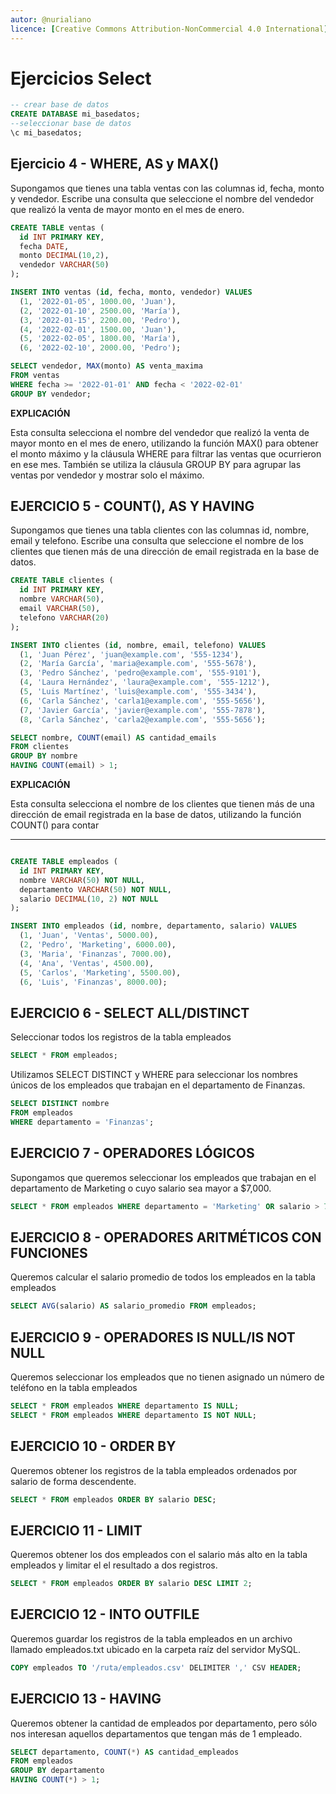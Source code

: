 ```yaml
---
autor: @nurialiano
licence: [Creative Commons Attribution-NonCommercial 4.0 International](https://creativecommons.org/licenses/by-nc/4.0/legalcode)
---
```

# Ejercicios Select

~~~sql
-- crear base de datos
CREATE DATABASE mi_basedatos;
--seleccionar base de datos
\c mi_basedatos;
~~~

## Ejercicio 4 - WHERE, AS y MAX()

Supongamos que tienes una tabla ventas con las columnas id, fecha, monto y vendedor. Escribe una consulta que seleccione el nombre del vendedor que realizó la venta de mayor monto en el mes de enero.

~~~sql
CREATE TABLE ventas (
  id INT PRIMARY KEY,
  fecha DATE,
  monto DECIMAL(10,2),
  vendedor VARCHAR(50)
);

INSERT INTO ventas (id, fecha, monto, vendedor) VALUES
  (1, '2022-01-05', 1000.00, 'Juan'),
  (2, '2022-01-10', 2500.00, 'María'),
  (3, '2022-01-15', 2200.00, 'Pedro'),
  (4, '2022-02-01', 1500.00, 'Juan'),
  (5, '2022-02-05', 1800.00, 'María'),
  (6, '2022-02-10', 2000.00, 'Pedro');

SELECT vendedor, MAX(monto) AS venta_maxima
FROM ventas
WHERE fecha >= '2022-01-01' AND fecha < '2022-02-01'
GROUP BY vendedor;

~~~

**EXPLICACIÓN**

Esta consulta selecciona el nombre del vendedor que realizó la venta de mayor monto en el mes de enero, utilizando la función MAX() para obtener el monto máximo y la cláusula WHERE para filtrar las ventas que ocurrieron en ese mes. También se utiliza la cláusula GROUP BY para agrupar las ventas por vendedor y mostrar solo el máximo.

## EJERCICIO 5 - COUNT(), AS Y HAVING

Supongamos que tienes una tabla clientes con las columnas id, nombre, email y telefono. Escribe una consulta que seleccione el nombre de los clientes que tienen más de una dirección de email registrada en la base de datos.

~~~sql
CREATE TABLE clientes (
  id INT PRIMARY KEY,
  nombre VARCHAR(50),
  email VARCHAR(50),
  telefono VARCHAR(20)
);

INSERT INTO clientes (id, nombre, email, telefono) VALUES
  (1, 'Juan Pérez', 'juan@example.com', '555-1234'),
  (2, 'María García', 'maria@example.com', '555-5678'),
  (3, 'Pedro Sánchez', 'pedro@example.com', '555-9101'),
  (4, 'Laura Hernández', 'laura@example.com', '555-1212'),
  (5, 'Luis Martínez', 'luis@example.com', '555-3434'),
  (6, 'Carla Sánchez', 'carla1@example.com', '555-5656'),
  (7, 'Javier García', 'javier@example.com', '555-7878'),
  (8, 'Carla Sánchez', 'carla2@example.com', '555-5656');

SELECT nombre, COUNT(email) AS cantidad_emails
FROM clientes
GROUP BY nombre
HAVING COUNT(email) > 1;
~~~

**EXPLICACIÓN**

Esta consulta selecciona el nombre de los clientes que tienen más de una dirección de email registrada en la base de datos, utilizando la función COUNT() para contar

------------------

~~~sql

CREATE TABLE empleados (
  id INT PRIMARY KEY,
  nombre VARCHAR(50) NOT NULL,
  departamento VARCHAR(50) NOT NULL,
  salario DECIMAL(10, 2) NOT NULL
);

INSERT INTO empleados (id, nombre, departamento, salario) VALUES
  (1, 'Juan', 'Ventas', 5000.00),
  (2, 'Pedro', 'Marketing', 6000.00),
  (3, 'Maria', 'Finanzas', 7000.00),
  (4, 'Ana', 'Ventas', 4500.00),
  (5, 'Carlos', 'Marketing', 5500.00),
  (6, 'Luis', 'Finanzas', 8000.00);

~~~

## EJERCICIO 6 - SELECT ALL/DISTINCT
Seleccionar todos los registros de la tabla empleados

~~~sql
SELECT * FROM empleados;
~~~

Utilizamos SELECT DISTINCT y WHERE para seleccionar los nombres únicos de los empleados que trabajan en el departamento de Finanzas.

~~~sql
SELECT DISTINCT nombre 
FROM empleados 
WHERE departamento = 'Finanzas';
~~~

## EJERCICIO 7 - OPERADORES LÓGICOS

Supongamos que queremos seleccionar los empleados que trabajan en el departamento de Marketing o cuyo salario sea mayor a $7,000.

~~~sql
SELECT * FROM empleados WHERE departamento = 'Marketing' OR salario > 7000.00;
~~~

## EJERCICIO 8 - OPERADORES ARITMÉTICOS CON FUNCIONES

Queremos calcular el salario promedio de todos los empleados en la tabla empleados

~~~sql
SELECT AVG(salario) AS salario_promedio FROM empleados;
~~~

## EJERCICIO 9 - OPERADORES IS NULL/IS NOT NULL

Queremos seleccionar los empleados que no tienen asignado un número de teléfono en la tabla empleados

~~~sql
SELECT * FROM empleados WHERE departamento IS NULL;
SELECT * FROM empleados WHERE departamento IS NOT NULL;
~~~

## EJERCICIO 10 - ORDER BY

Queremos obtener los registros de la tabla empleados ordenados por salario de forma descendente.

~~~sql
SELECT * FROM empleados ORDER BY salario DESC;
~~~

## EJERCICIO 11 - LIMIT

Queremos obtener los dos empleados con el salario más alto en la tabla empleados y limitar el el resultado a dos registros.

~~~sql
SELECT * FROM empleados ORDER BY salario DESC LIMIT 2;
~~~

## EJERCICIO 12 - INTO OUTFILE

Queremos guardar los registros de la tabla empleados en un archivo llamado empleados.txt ubicado en la carpeta raíz del servidor MySQL.

~~~sql
COPY empleados TO '/ruta/empleados.csv' DELIMITER ',' CSV HEADER;
~~~

## EJERCICIO 13 - HAVING

Queremos obtener la cantidad de empleados por departamento, pero sólo nos interesan aquellos departamentos que tengan más de 1 empleado.

~~~sql
SELECT departamento, COUNT(*) AS cantidad_empleados 
FROM empleados 
GROUP BY departamento 
HAVING COUNT(*) > 1;
~~~